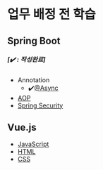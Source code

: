 # 업무 배정 전 학습

## Spring Boot          

#####  [✔️ : 작성완료]

   - Annotation
      - ✔️[@Async](%40Async-Annotation.md)
- [AOP](AOP.md)
- [Spring Security](Spring-Security.md)
## Vue.js
   - [JavaScript](JavaScript.md)
   - [HTML](HTML.md)
   - [CSS](CSS.md)

